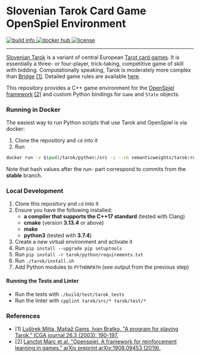# Slovenian Tarok Card Game OpenSpiel Environment
<a href="https://circleci.com/gh/semanticweights/tarok">
  <img src="https://img.shields.io/circleci/build/github/semanticweights/tarok?style=flat-square" alt="build info"/>
</a>
<a href="https://hub.docker.com/repository/docker/semanticweights/tarok/tags">
  <img src="https://img.shields.io/docker/pulls/semanticweights/tarok?color=ff69b4&style=flat-square" alt="docker hub"/>
</a>
<a href="https://github.com/semanticweights/tarok/blob/master/LICENSE">
  <img src="https://img.shields.io/github/license/semanticweights/tarok?color=blue&style=flat-square" alt="license"/>
</a>

---
[Slovenian Tarok](https://en.wikipedia.org/wiki/K%C3%B6nigrufen#Slovenia) is a variant of central European [Tarot card games](https://en.wikipedia.org/wiki/Tarot_card_games). It is essentially a three- or four-player, trick-taking, competitive game of skill with bidding. Computationally speaking, Tarok is moderately more complex than [Bridge](https://en.wikipedia.org/wiki/Contract_bridge) [[1]](#references). Detailed game rules are available [here](https://www.pagat.com/tarot/sltarok.html).

This repository provides a C++ game environment for the [OpenSpiel framework](https://github.com/deepmind/open_spiel) [[2]](#references) and custom Python bindings for `Game` and `State` objects.

### Running in Docker
The easiest way to run Python scripts that use Tarok and OpenSpiel is via docker:
1. Clone the repository and `cd` into it
2. Run
```bash
docker run -v $(pwd)/tarok/python:/src -i --rm semanticweights/tarok:run-cd3e8b1 /src/play_game.py
```
Note that hash values after the *run-* part correspond to commits from the **stable** branch.

### Local Development
1. Clone this repository and `cd` into it
2. Ensure you have the following installed:
    - **a compiler that supports the C++17 standard** (tested with Clang)
    - **cmake** (version **3.13.4** or above)
    - **make**
    - **python3** (tested with **3.7.4**)
3. Create a new virtual environment and activate it
4. Run `pip install --upgrade pip setuptools`
5. Run `pip install -r tarok/python/requirements.txt`
6. Run `./tarok/install.sh`
7. Add Python modules to `PYTHONPATH` (see output from the previous step)

#### Running the Tests and Linter
- Run the tests with `./build/test/tarok_tests`
- Run the linter with `cpplint tarok/src/* tarok/test/*`

### References
- [1] [Luštrek Mitja, Matjaž Gams, Ivan Bratko. "A program for playing Tarok." ICGA journal 26.3 (2003): 190-197.](https://pdfs.semanticscholar.org/a920/70fe11f75f58c27ed907c4688747259cae15.pdf)
- [2] [Lanctot Marc et al. "Openspiel: A framework for reinforcement learning in games." arXiv preprint arXiv:1908.09453 (2019).](https://arxiv.org/pdf/1908.09453.pdf)
